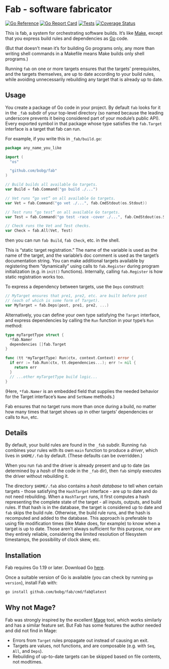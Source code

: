 # Fab - software fabricator

[![Go Reference](https://pkg.go.dev/badge/github.com/bobg/fab.svg)](https://pkg.go.dev/github.com/bobg/fab)
[![Go Report Card](https://goreportcard.com/badge/github.com/bobg/fab)](https://goreportcard.com/report/github.com/bobg/fab)
[![Tests](https://github.com/bobg/fab/actions/workflows/go.yml/badge.svg)](https://github.com/bobg/fab/actions/workflows/go.yml)
[![Coverage Status](https://coveralls.io/repos/github/bobg/fab/badge.svg?branch=main)](https://coveralls.io/github/bobg/fab?branch=main)

This is fab,
a system for orchestrating software builds.
It’s like [Make](https://en.wikipedia.org/wiki/Make_(software)),
except that you express build rules and dependencies as [Go](https://go.dev/) code.

(But that doesn’t mean it’s for building Go programs only,
any more than writing shell commands in a Makefile means Make builds only shell programs.)

Running `fab` on one or more targets ensures that the targets’ prerequisites,
and the targets themselves,
are up to date according to your build rules,
while avoiding unnecessarily rebuilding any target that is already up to date.

## Usage

You create a package of Go code in your project.
By default `fab` looks for it in the `_fab` subdir of your top-level directory
(so named because the leading underscore prevents it being considered part of your module’s public API).
Every exported symbol in that package
whose type satisfies the `fab.Target` interface
is a target that fab can run.

For example, if you write this in `_fab/build.go`:

```go
package any_name_you_like

import (
  "os"

  "github.com/bobg/fab"
)

// Build builds all available Go targets.
var Build = fab.Command("go build ./...")

// Vet runs “go vet” on all available Go targets.
var Vet = fab.Command("go vet ./...", fab.CmdStdout(os.Stdout))

// Test runs “go test” on all available Go targets.
var Test = fab.Command("go test -race -cover ./...", fab.CmdStdout(os.Stdout))

// Check runs the Vet and Test checks.
var Check = fab.All(Vet, Test)
```

then you can run `fab Build`, `fab Check`, etc. in the shell.

This is “static target registration.”
The name of the variable is used as the name of the target,
and the variable’s doc comment is used as the target’s documentation string.
You can make additional targets available by registering them “dynamically”
using calls to `fab.Register` during program initialization
(e.g. in `init()` functions).
Internally, calling `fab.Register` is how static registration works too.

To express a dependency between targets, use the `Deps` construct:

```go
// MyTarget ensures that pre1, pre2, etc. are built before post
// (each of which is some form of Target).
var MyTarget = fab.Deps(post, pre1, pre2, ...)
```

Alternatively,
you can define your own type satisfying the `Target` interface,
and express dependencies by calling the `Run` function in your type’s `Run` method:

```go
type myTargetType struct {
  *fab.Namer
  dependencies []fab.Target
}

func (tt *myTargetType) Run(ctx, context.Context) error {
  if err := fab.Run(ctx, tt.dependencies...); err != nil {
    return err
  }
  // ...other myTargetType build logic...
}
```

(Here, `*fab.Namer` is an embedded field
that supplies the needed behavior
for the Target interface’s `Name` and `SetName` methods.)

Fab ensures that no target runs more than once during a build,
no matter how many times that target shows up in other targets’ dependencies
or calls to `Run`, etc.

## Details

By default, your build rules are found in the `_fab` subdir.
Running `fab` combines your rules with its own `main` function to produce a _driver_,
which lives in `$HOME/.fab` by default.
(These defaults can be overridden.)

When you run `fab` and the driver is already present and up to date
(as determined by a _hash_ of the code in the `_fab` dir),
then `fab` simply executes the driver without rebuilding it.

The directory `$HOME/.fab` also contains a _hash database_
to tell when certain targets -
those satisfying the `HashTarget` interface -
are up to date and do not need rebuilding.
When a `HashTarget` runs,
it first computes a hash representing the complete state of the target -
all inputs, outputs, and build rules.
If that hash is in the database,
the target is considered up to date and `fab` skips the build rule.
Otherwise, the build rule runs,
and the hash is recomputed and added to the database.
This approach is preferable to using file modification times
(like Make does, for example)
to know when a target is up to date.
Those aren’t always sufficient for this purpose,
nor are they entirely reliable,
considering the limited resolution of filesystem timestamps,
the possibility of clock skew, etc.

## Installation

Fab requires Go 1.19 or later.
Download Go [here](https://go.dev/dl/).

Once a suitable version of Go is available
(you can check by running `go version`),
install Fab with:

```sh
go install github.com/bobg/fab/cmd/fab@latest
```

## Why not Mage?

Fab was strongly inspired by the excellent [Mage](https://magefile.org/) tool,
which works similarly and has a similar feature set.
But Fab has some features the author needed and did not find in Mage:

- Errors from `Target` rules propagate out instead of causing an exit.
- Targets are values, not functions, and are composable (e.g. with `Seq`, `All`, and `Deps`).
- Rebuilding of up-to-date targets can be skipped based on file contents, not modtimes.
